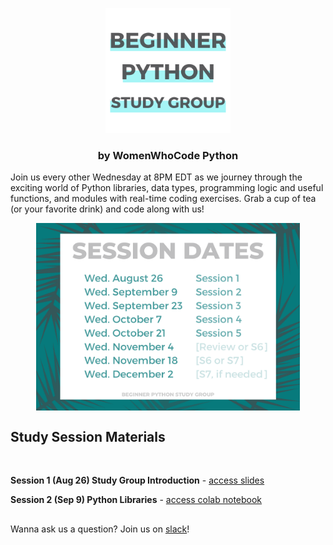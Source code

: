 
<p align="center"><img height="200" src="images/Beginner_Python_Study_Group_GitHub.png">
<!-- <h1 align="center" margin-bottom="0"><b>Beginner Python Study Group</b></h1> -->
<h3 align="center" margin-top="0">by WomenWhoCode Python</h3>
</p>

Join us every other Wednesday at 8PM EDT as we journey through the exciting world of Python libraries, data types, programming logic and useful functions, and modules with real-time coding exercises. Grab a cup of tea (or your favorite drink) and code along with us!

<p align="center"><img align="center" height="300" src="images/Beginner_Python_Session_Dates.png"></p>

##
<h2><b>Study Session Materials</h2></b><br>

**Session 1 (Aug 26) Study Group Introduction** - [access slides](http://link-to-be-inserted)

**Session 2 (Sep 9) Python Libraries** - [access colab notebook](https://colab.research.google.com/github/nuageklow/WWCodePython_BeginnerSeries/blob/master/WWCode_BeginnerPythonStudyGroup_week2.ipynb)  

##   

Wanna ask us a question? Join us on [slack](link-to-be-inserted)!
